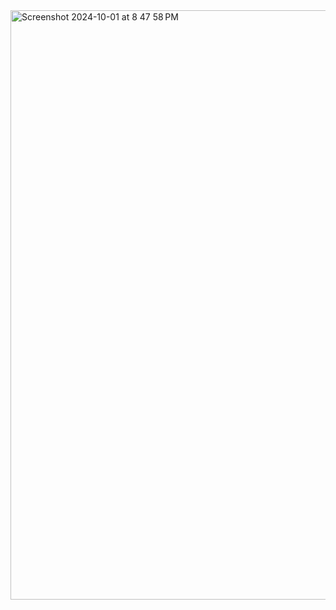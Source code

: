<img width="943" alt="Screenshot 2024-10-01 at 8 47 58 PM" src="https://github.com/user-attachments/assets/9245baac-4097-4e84-b931-3763a6c6f3e1">
